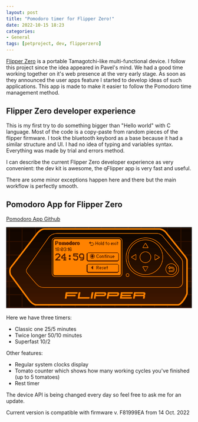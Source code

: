 ```yaml
---
layout: post
title: "Pomodoro timer for Flipper Zero!"
date: 2022-10-15 18:23
categories:
- General
tags: [petproject, dev, flipperzero]
---
```


[Flipper Zero](https://flipperzero.one/) is a portable Tamagotchi-like multi-functional device. I follow this project since the idea appeared in Pavel's mind. We had a good time working together on it's web presence at the very early stage. As soon as they announced the user apps feature I started to develop ideas of such applications. This app is made to make it easier to follow the Pomodoro time management method.

## Flipper Zero developer experience

This is my first try to do something bigger than "Hello world" with C language. Most of the code is a copy-paste from random pieces of the flipper firmware. I took the bluetooth keybord as a base because it had a similar structure and UI. I had no idea of typing and variables syntax. Everything was made by trial and errors method.

I can describe the current Flipper Zero developer experience as very convenient: the dev kit is awesome, the qFlipper app is very fast and useful.

There are some minor exceptions happen here and there but the main workflow is perfectly smooth.

## Pomodoro App for Flipper Zero

[Pomodoro App Github](https://github.com/sbrin/flipperzero_pomodoro)

![Pomodoro App for Flipper Zero](/assets/img/flipperzero-pomodoro.png "Pomodoro App for Flipper Zero")

Here we have three timers:

- Classic one 25/5 minutes
- Twice longer 50/10 minutes
- Superfast 10/2

Other features:

- Regular system clocks display
- Tomato counter which shows how many working cycles you've finished (up to 5 tomatoes)
- Rest timer

The device API is being changed every day so feel free to ask me for an update.

Current version is compatible with firmware v. F81999EA from 14 Oct. 2022